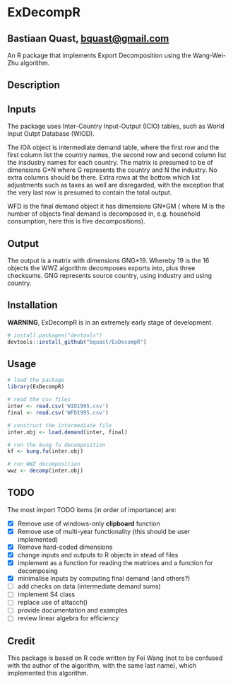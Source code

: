 ExDecompR
======================================
Bastiaan Quast, bquast@gmail.com
--------------------------------------
An R package that implements Export Decomposition using the Wang-Wei-Zhu algorithm. 

Description
--------------------------------------


Inputs
--------------------------------------
The package uses Inter-Country Input-Output (ICIO) tables, such as World Input Outpt Database (WIOD).

The IOA object is intermediate demand table, where the first row and the first column list the country names, the second row and second column list the insdustry names for each country. The matrix is presumed to be of dimensions G*N where G represents the country and N the industry. No extra columns should be there. Extra rows at the bottom which list adjustments such as taxes as well are disregarded, with the exception that the very last row is presumed to contain the total output.

WFD is the final demand object it has dimensions GN*GM ( where M is the number of objects final demand is decomposed in, e.g. household consumption, here this is five decompositions).

Output
--------------------------------------
The output is a matrix with dimensions GNG*19. Whereby 19 is the 16 objects the WWZ algorithm decomposes exports into, plus three checksums. GNG represents source country, using industry and using country.


Installation
--------------------------------------
**WARNING**, ExDecompR is in an extremely early stage of development.

```R
# install.packages("devtools")
devtools::install_github("bquast/ExDecompR")
```


Usage
--------------------------------------
```R
# load the package
library(ExDecompR)

# read the csv files
inter <- read.csv('WID1995.csv')
final <- read.csv('WFD1995.csv')

# construct the intermediate file
inter.obj <- load.demand(inter, final)

# run the kung fu decomposition
kf <- kung.fu(inter.obj)

# run WWZ decomposition
wwz <- decomp(inter.obj)
```

TODO
--------------------------------------
The most import TODO items (in order of importance) are:

- [x] Remove use of windows-only **clipboard** function
- [x] Remove use of multi-year functionality (this should be user implemented)
- [x] Remove hard-coded dimensions
- [x] change inputs and outputs to R objects in stead of files
- [x] implement as a function for reading the matrices and a function for decomposing
- [x] minimalise inputs by computing final demand (and others?)
- [ ] add checks on data (intermediate demand sums)
- [ ] implement S4 class
- [ ] replace use of attacch()
- [ ] provide documentation and examples
- [ ] review linear algebra for efficiency

Credit
--------------------------------------
This package is based on R code written by Fei Wang (not to be confused with the author of the algorithm, with the same last name), which implemented this algorithm.
